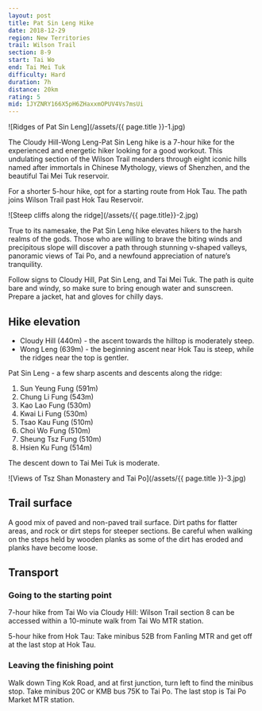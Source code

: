 ```yaml
---
layout: post
title: Pat Sin Leng Hike
date: 2018-12-29
region: New Territories
trail: Wilson Trail
section: 8-9
start: Tai Wo
end: Tai Mei Tuk
difficulty: Hard
duration: 7h
distance: 20km
rating: 5
mid: 1JYZNRY166X5pH6ZHaxxmOPUV4Vs7msUi
---
```


![Ridges of Pat Sin Leng](/assets/{{ page.title }}-1.jpg)

The Cloudy Hill-Wong Leng-Pat Sin Leng hike is a 7-hour hike for the experienced and energetic hiker looking for a good workout. This undulating section of the Wilson Trail meanders through eight iconic hills named after immortals in Chinese Mythology, views of Shenzhen, and the beautiful Tai Mei Tuk reservoir.

For a shorter 5-hour hike, opt for a starting route from Hok Tau. The path joins Wilson Trail past Hok Tau Reservoir. 

![Steep cliffs along the ridge](/assets/{{ page.title}}-2.jpg)

True to its namesake, the Pat Sin Leng hike elevates hikers to the harsh realms of the gods. Those who are willing to brave the biting winds and precipitous slope will discover a path through stunning v-shaped valleys, panoramic views of Tai Po, and a newfound appreciation of nature’s tranquility.

Follow signs to Cloudy Hill, Pat Sin Leng, and Tai Mei Tuk. The path is quite bare and windy, so make sure to bring enough water and sunscreen. Prepare a jacket, hat and gloves for chilly days.

## Hike elevation

- Cloudy Hill (440m) - the ascent towards the hilltop is moderately steep.
- Wong Leng (639m) - the beginning ascent near Hok Tau is steep, while the ridges near the top is gentler.

Pat Sin Leng - a few sharp ascents and descents along the ridge: 

1. Sun Yeung Fung (591m)
2. Chung Li Fung (543m)
3. Kao Lao Fung (530m)
4. Kwai Li Fung (530m)
5. Tsao Kau Fung (510m)
6. Choi Wo Fung (510m)
7. Sheung Tsz Fung (510m)
8. Hsien Ku Fung (514m)

The descent down to Tai Mei Tuk is moderate.

![Views of Tsz Shan Monastery and Tai Po](/assets/{{ page.title }}-3.jpg)

## Trail surface

A good mix of paved and non-paved trail surface. Dirt paths for flatter areas, and rock or dirt steps for steeper sections. Be careful when walking on the steps held by wooden planks as some of the dirt has eroded and planks have become loose.

## Transport

### Going to the starting point

7-hour hike from Tai Wo via Cloudy Hill: Wilson Trail section 8 can be accessed within a 10-minute walk from Tai Wo MTR station. 

5-hour hike from Hok Tau: Take minibus 52B from Fanling MTR and get off at the last stop at Hok Tau.

### Leaving the finishing point

Walk down Ting Kok Road, and at first junction, turn left to find the minibus stop. Take minibus 20C or KMB bus 75K to Tai Po. The last stop is Tai Po Market MTR station.